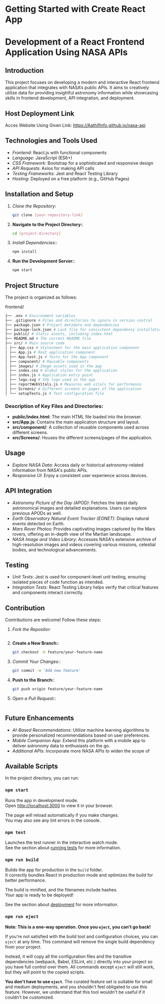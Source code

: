# Getting Started with Create React App

# Development of a React Frontend Application Using NASA APIs

## Introduction
This project focuses on developing a modern and interactive React frontend application that integrates with NASA’s public APIs. It aims to creatively utilize data for providing insightful astronomy information while showcasing skills in frontend development, API integration, and deployment.

## Host Deployment Link
Acces Website Using Given Link: https://AathifInfo.github.io/nasa-api

## Technologies and Tools Used
- *Frontend*: React.js with functional components
- *Language*: JavaScript (ES6+)
- *CSS Framework*: Bootstrap for a sophisticated and responsive design
- *API Requests*: Axios for making API calls
- *Testing Frameworks*: Jest and React Testing Library
- *Hosting*: Deployed on a free platform (e.g., GitHub Pages)

## Installation and Setup
1. *Clone the Repository*:
   ```bash
   git clone [your-repository-link]
2. **Navigate to the Project Directory:**:
   ```bash
   cd [project-directory]
3. *Install Dependencies:*:
   ```bash
   npm install
4. **Run the Development Server:**:
   ```bash
   npm start

## Project Structure
The project is organized as follows:

frontend/
```bash
├── .env # Environment variables
├── .gitignore # Files and directories to ignore in version control
├── package.json # Project metadata and dependencies
├── package-lock.json # Lock file for consistent dependency installation
├── public/ # Static assets, including index.html
├── README.md # The current README file
├── src/ # Main source code
│ ├── App.css # Stylesheet for the main application component
│ ├── App.js # Root application component
│ ├── App.test.js # Tests for the App component
│ ├── component/ # Reusable components
│ ├── images/ # Image assets used in the app
│ ├── index.css # Global styles for the application
│ ├── index.js # Application entry point
│ ├── logo.svg # SVG logo used in the app
│ ├── reportWebVitals.js # Measures web vitals for performance
│ ├── Screens/ # Different screens or pages of the application
│ └── setupTests.js # Test configuration file
```

### Description of Key Files and Directories:
- **public/index.html**: The main HTML file loaded into the browser.
- **src/App.js**: Contains the main application structure and layout.
- **src/component/**: A collection of reusable components used across different screens.
- **src/Screens/**: Houses the different screens/pages of the application.


## Usage
- *Explore NASA Data*: Access daily or historical astronomy-related information from NASA's public APIs.
- *Responsive UI*: Enjoy a consistent user experience across devices.

## API Integration
- *Astronomy Picture of the Day (APOD)*: Fetches the latest daily astronomical images and detailed explanations. Users can explore previous APODs as well.
- *Earth Observatory Natural Event Tracker (EONET)*: Displays natural events detected on Earth.
- *Mars Rover Photos*: Provides captivating images captured by the Mars rovers, offering an in-depth view of the Martian landscape.
- *NASA Image and Video Library*: Accesses NASA's extensive archive of high-resolution images and videos covering various missions, celestial bodies, and technological advancements.

## Testing
- *Unit Tests*: Jest is used for component-level unit testing, ensuring isolated pieces of code function as intended.
- *Integration Tests*: React Testing Library helps verify that critical features and components interact correctly.

## Contribution
Contributions are welcome! Follow these steps:

1. *Fork the Repositor:*
   ```bash
2. **Create a New Branch:**:
   ```bash
   git checkout -b feature/your-feature-name
3. *Commit Your Changes:*:
   ```bash
   git commit -m 'Add new feature'
4. **Push to the Branch:**:
   ```bash
   git push origin feature/your-feature-name
5. *Open a Pull Request:*:
   ```bash

## Future Enhancements
- *AI-Based Recommendations*: Utilize machine learning algorithms to provide personalized recommendations based on user preferences.
- *Mobile Companion App*: Extend this platform with a mobile app to deliver astronomy data to enthusiasts on the go.
- *Additional APIs*: Incorporate more NASA APIs to widen the scope of

## Available Scripts
In the project directory, you can run:

### `npm start`
Runs the app in development mode.  
Open [http://localhost:3000](http://localhost:3000) to view it in your browser.

The page will reload automatically if you make changes.  
You may also see any lint errors in the console.

### `npm test`
Launches the test runner in the interactive watch mode.  
See the section about [running tests](https://facebook.github.io/create-react-app/docs/running-tests) for more information.

### `npm run build`
Builds the app for production in the `build` folder.  
It correctly bundles React in production mode and optimizes the build for better performance.

The build is minified, and the filenames include hashes.  
Your app is ready to be deployed!

See the section about [deployment](https://facebook.github.io/create-react-app/docs/deployment) for more information.

### `npm run eject`
**Note: This is a one-way operation. Once you `eject`, you can't go back!**

If you're not satisfied with the build tool and configuration choices, you can `eject` at any time. This command will remove the single build dependency from your project.

Instead, it will copy all the configuration files and the transitive dependencies (webpack, Babel, ESLint, etc.) directly into your project so you have full control over them. All commands except `eject` will still work, but they will point to the copied scripts.

**You don't have to use `eject`**. The curated feature set is suitable for small and medium deployments, and you shouldn't feel obligated to use this feature. However, we understand that this tool wouldn't be useful if it couldn't be customized.

